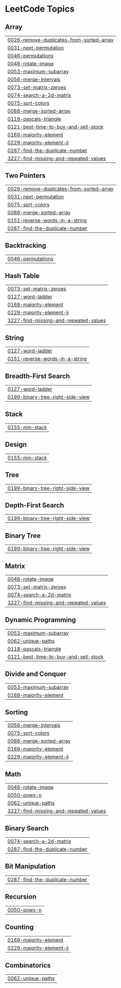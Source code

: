 

<!---LeetCode Topics Start-->
# LeetCode Topics
## Array
|  |
| ------- |
| [0026-remove-duplicates-from-sorted-array](https://github.com/VineetLoyer/LeetcodeGrind/tree/master/0026-remove-duplicates-from-sorted-array) |
| [0031-next-permutation](https://github.com/VineetLoyer/LeetcodeGrind/tree/master/0031-next-permutation) |
| [0046-permutations](https://github.com/VineetLoyer/LeetcodeGrind/tree/master/0046-permutations) |
| [0048-rotate-image](https://github.com/VineetLoyer/LeetcodeGrind/tree/master/0048-rotate-image) |
| [0053-maximum-subarray](https://github.com/VineetLoyer/LeetcodeGrind/tree/master/0053-maximum-subarray) |
| [0056-merge-intervals](https://github.com/VineetLoyer/LeetcodeGrind/tree/master/0056-merge-intervals) |
| [0073-set-matrix-zeroes](https://github.com/VineetLoyer/LeetcodeGrind/tree/master/0073-set-matrix-zeroes) |
| [0074-search-a-2d-matrix](https://github.com/VineetLoyer/LeetcodeGrind/tree/master/0074-search-a-2d-matrix) |
| [0075-sort-colors](https://github.com/VineetLoyer/LeetcodeGrind/tree/master/0075-sort-colors) |
| [0088-merge-sorted-array](https://github.com/VineetLoyer/LeetcodeGrind/tree/master/0088-merge-sorted-array) |
| [0118-pascals-triangle](https://github.com/VineetLoyer/LeetcodeGrind/tree/master/0118-pascals-triangle) |
| [0121-best-time-to-buy-and-sell-stock](https://github.com/VineetLoyer/LeetcodeGrind/tree/master/0121-best-time-to-buy-and-sell-stock) |
| [0169-majority-element](https://github.com/VineetLoyer/LeetcodeGrind/tree/master/0169-majority-element) |
| [0229-majority-element-ii](https://github.com/VineetLoyer/LeetcodeGrind/tree/master/0229-majority-element-ii) |
| [0287-find-the-duplicate-number](https://github.com/VineetLoyer/LeetcodeGrind/tree/master/0287-find-the-duplicate-number) |
| [3227-find-missing-and-repeated-values](https://github.com/VineetLoyer/LeetcodeGrind/tree/master/3227-find-missing-and-repeated-values) |
## Two Pointers
|  |
| ------- |
| [0026-remove-duplicates-from-sorted-array](https://github.com/VineetLoyer/LeetcodeGrind/tree/master/0026-remove-duplicates-from-sorted-array) |
| [0031-next-permutation](https://github.com/VineetLoyer/LeetcodeGrind/tree/master/0031-next-permutation) |
| [0075-sort-colors](https://github.com/VineetLoyer/LeetcodeGrind/tree/master/0075-sort-colors) |
| [0088-merge-sorted-array](https://github.com/VineetLoyer/LeetcodeGrind/tree/master/0088-merge-sorted-array) |
| [0151-reverse-words-in-a-string](https://github.com/VineetLoyer/LeetcodeGrind/tree/master/0151-reverse-words-in-a-string) |
| [0287-find-the-duplicate-number](https://github.com/VineetLoyer/LeetcodeGrind/tree/master/0287-find-the-duplicate-number) |
## Backtracking
|  |
| ------- |
| [0046-permutations](https://github.com/VineetLoyer/LeetcodeGrind/tree/master/0046-permutations) |
## Hash Table
|  |
| ------- |
| [0073-set-matrix-zeroes](https://github.com/VineetLoyer/LeetcodeGrind/tree/master/0073-set-matrix-zeroes) |
| [0127-word-ladder](https://github.com/VineetLoyer/LeetcodeGrind/tree/master/0127-word-ladder) |
| [0169-majority-element](https://github.com/VineetLoyer/LeetcodeGrind/tree/master/0169-majority-element) |
| [0229-majority-element-ii](https://github.com/VineetLoyer/LeetcodeGrind/tree/master/0229-majority-element-ii) |
| [3227-find-missing-and-repeated-values](https://github.com/VineetLoyer/LeetcodeGrind/tree/master/3227-find-missing-and-repeated-values) |
## String
|  |
| ------- |
| [0127-word-ladder](https://github.com/VineetLoyer/LeetcodeGrind/tree/master/0127-word-ladder) |
| [0151-reverse-words-in-a-string](https://github.com/VineetLoyer/LeetcodeGrind/tree/master/0151-reverse-words-in-a-string) |
## Breadth-First Search
|  |
| ------- |
| [0127-word-ladder](https://github.com/VineetLoyer/LeetcodeGrind/tree/master/0127-word-ladder) |
| [0199-binary-tree-right-side-view](https://github.com/VineetLoyer/LeetcodeGrind/tree/master/0199-binary-tree-right-side-view) |
## Stack
|  |
| ------- |
| [0155-min-stack](https://github.com/VineetLoyer/LeetcodeGrind/tree/master/0155-min-stack) |
## Design
|  |
| ------- |
| [0155-min-stack](https://github.com/VineetLoyer/LeetcodeGrind/tree/master/0155-min-stack) |
## Tree
|  |
| ------- |
| [0199-binary-tree-right-side-view](https://github.com/VineetLoyer/LeetcodeGrind/tree/master/0199-binary-tree-right-side-view) |
## Depth-First Search
|  |
| ------- |
| [0199-binary-tree-right-side-view](https://github.com/VineetLoyer/LeetcodeGrind/tree/master/0199-binary-tree-right-side-view) |
## Binary Tree
|  |
| ------- |
| [0199-binary-tree-right-side-view](https://github.com/VineetLoyer/LeetcodeGrind/tree/master/0199-binary-tree-right-side-view) |
## Matrix
|  |
| ------- |
| [0048-rotate-image](https://github.com/VineetLoyer/LeetcodeGrind/tree/master/0048-rotate-image) |
| [0073-set-matrix-zeroes](https://github.com/VineetLoyer/LeetcodeGrind/tree/master/0073-set-matrix-zeroes) |
| [0074-search-a-2d-matrix](https://github.com/VineetLoyer/LeetcodeGrind/tree/master/0074-search-a-2d-matrix) |
| [3227-find-missing-and-repeated-values](https://github.com/VineetLoyer/LeetcodeGrind/tree/master/3227-find-missing-and-repeated-values) |
## Dynamic Programming
|  |
| ------- |
| [0053-maximum-subarray](https://github.com/VineetLoyer/LeetcodeGrind/tree/master/0053-maximum-subarray) |
| [0062-unique-paths](https://github.com/VineetLoyer/LeetcodeGrind/tree/master/0062-unique-paths) |
| [0118-pascals-triangle](https://github.com/VineetLoyer/LeetcodeGrind/tree/master/0118-pascals-triangle) |
| [0121-best-time-to-buy-and-sell-stock](https://github.com/VineetLoyer/LeetcodeGrind/tree/master/0121-best-time-to-buy-and-sell-stock) |
## Divide and Conquer
|  |
| ------- |
| [0053-maximum-subarray](https://github.com/VineetLoyer/LeetcodeGrind/tree/master/0053-maximum-subarray) |
| [0169-majority-element](https://github.com/VineetLoyer/LeetcodeGrind/tree/master/0169-majority-element) |
## Sorting
|  |
| ------- |
| [0056-merge-intervals](https://github.com/VineetLoyer/LeetcodeGrind/tree/master/0056-merge-intervals) |
| [0075-sort-colors](https://github.com/VineetLoyer/LeetcodeGrind/tree/master/0075-sort-colors) |
| [0088-merge-sorted-array](https://github.com/VineetLoyer/LeetcodeGrind/tree/master/0088-merge-sorted-array) |
| [0169-majority-element](https://github.com/VineetLoyer/LeetcodeGrind/tree/master/0169-majority-element) |
| [0229-majority-element-ii](https://github.com/VineetLoyer/LeetcodeGrind/tree/master/0229-majority-element-ii) |
## Math
|  |
| ------- |
| [0048-rotate-image](https://github.com/VineetLoyer/LeetcodeGrind/tree/master/0048-rotate-image) |
| [0050-powx-n](https://github.com/VineetLoyer/LeetcodeGrind/tree/master/0050-powx-n) |
| [0062-unique-paths](https://github.com/VineetLoyer/LeetcodeGrind/tree/master/0062-unique-paths) |
| [3227-find-missing-and-repeated-values](https://github.com/VineetLoyer/LeetcodeGrind/tree/master/3227-find-missing-and-repeated-values) |
## Binary Search
|  |
| ------- |
| [0074-search-a-2d-matrix](https://github.com/VineetLoyer/LeetcodeGrind/tree/master/0074-search-a-2d-matrix) |
| [0287-find-the-duplicate-number](https://github.com/VineetLoyer/LeetcodeGrind/tree/master/0287-find-the-duplicate-number) |
## Bit Manipulation
|  |
| ------- |
| [0287-find-the-duplicate-number](https://github.com/VineetLoyer/LeetcodeGrind/tree/master/0287-find-the-duplicate-number) |
## Recursion
|  |
| ------- |
| [0050-powx-n](https://github.com/VineetLoyer/LeetcodeGrind/tree/master/0050-powx-n) |
## Counting
|  |
| ------- |
| [0169-majority-element](https://github.com/VineetLoyer/LeetcodeGrind/tree/master/0169-majority-element) |
| [0229-majority-element-ii](https://github.com/VineetLoyer/LeetcodeGrind/tree/master/0229-majority-element-ii) |
## Combinatorics
|  |
| ------- |
| [0062-unique-paths](https://github.com/VineetLoyer/LeetcodeGrind/tree/master/0062-unique-paths) |
<!---LeetCode Topics End-->